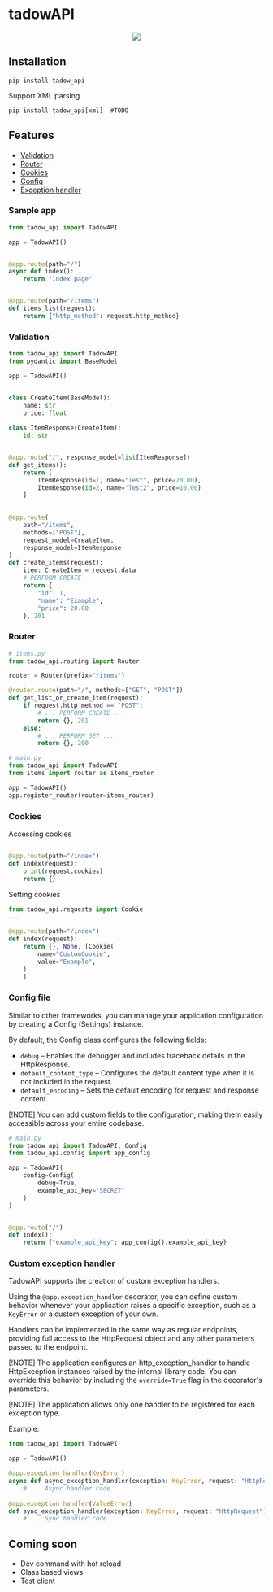 # tadowAPI
<p align="center">
    <img src="tadowAPI.png">
</p>




## Installation

```
pip install tadow_api
```

Support XML parsing
```
pip install tadow_api[xml]  #TODO 
```

## Features

- [Validation](#validation)
- [Router](#router)
- [Cookies](#cookies)
- [Config](#config-file)
- [Exception handler](#custom-exception-handler)

### Sample app


```python
from tadow_api import TadowAPI

app = TadowAPI()


@app.route(path="/")
async def index():
    return "Index page"


@app.route(path="/items")
def items_list(request):
    return {"http_method": request.http_method}
```

### Validation
```python
from tadow_api import TadowAPI
from pydantic import BaseModel

app = TadowAPI()


class CreateItem(BaseModel):
    name: str
    price: float
    
class ItemResponse(CreateItem):
    id: str


@app.route("/", response_model=list[ItemResponse])
def get_items():
    return [
        ItemResponse(id=1, name="Test", price=20.00),
        ItemResponse(id=2, name="Test2", price=10.00)
    ]
    

@app.route(
    path="/items",
    methods=["POST"], 
    request_model=CreateItem, 
    response_model=ItemResponse
)
def create_items(request):
    item: CreateItem = request.data
    # PERFORM CREATE
    return {
        "id": 1,
        "name": "Example",
        "price": 20.00
    }, 201
```

### Router

```python
# items.py
from tadow_api.routing import Router

router = Router(prefix="/items")

@router.route(path="/", methods=["GET", "POST"])
def get_list_or_create_item(request):
    if request.http_method == "POST":
        # ... PERFORM CREATE ...
        return {}, 201
    else:
        # ... PERFORM GET ...
        return {}, 200
```


```python
# main.py
from tadow_api import TadowAPI
from items import router as items_router

app = TadowAPI()
app.register_router(router=items_router)
```

### Cookies


Accessing cookies
```python

@app.route(path="/index")
def index(request):
    print(request.cookies)
    return {}
```

Setting cookies
```python
from tadow_api.requests import Cookie
...

@app.route(path="/index")
def index(request):
    return {}, None, [Cookie(
        name="CustomCookie", 
        value="Example",
    )
    ]


```

### Config file

Similar to other frameworks, you can manage your application configuration by creating a Config (Settings) instance.

By default, the Config class configures the following fields:

- `debug` – Enables the debugger and includes traceback details in the HttpResponse.
- `default_content_type` – Configures the default content type when it is not included in the request.
- `default_encoding` – Sets the default encoding for request and response content.

[!NOTE] You can add custom fields to the configuration, making them easily accessible across your entire codebase.

```python
# main.py
from tadow_api import TadowAPI, Config
from tadow_api.config import app_config

app = TadowAPI(
    config=Config(
        debug=True,
        example_api_key="SECRET"
    )
)


@app.route("/")
def index():
    return {"example_api_key": app_config().example_api_key}
```


### Custom exception handler
TadowAPI supports the creation of custom exception handlers.

Using the `@app.exception_handler` decorator, you can define custom behavior whenever your application raises a specific exception, such as a `KeyError` or a custom exception of your own.

Handlers can be implemented in the same way as regular endpoints, providing full access to the HttpRequest object and any other parameters passed to the endpoint.

[!NOTE] The application configures an http_exception_handler to handle HttpException instances raised by the internal library code. You can override this behavior by including the `override=True` flag in the decorator's parameters.

[!NOTE] The application allows only one handler to be registered for each exception type.

Example:
```python
from tadow_api import TadowAPI

app = TadowAPI()

@app.exception_handler(KeyError)
async def async_exception_handler(exception: KeyError, request: "HttpRequest"):
    # ... Async handler code ...
    
@app.exception_handler(ValueError)
def sync_exception_handler(exception: KeyError, request: "HttpRequest"):
    # ... Sync handler code ...

```


## Coming soon

- Dev command with hot reload
- Class based views
- Test client